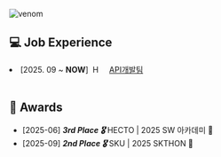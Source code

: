 ![venom](https://capsule-render.vercel.app/api?type=venom&height=200&text=Doe%20hyun&fontSize=70&color=0:8871e5,100:b678c4&stroke=b678c4)

## 💻 Job Experience

<li>
  [2025. 09 ~ <b>NOW</b>]&nbsp;
  <span style="display: inline-flex; align-items: center; gap: 8px;">
    <img src="https://velog.velcdn.com/images/h-beeen/post/7b7f8734-5bb0-4e73-bb94-a03793cc5131/image.png" 
         alt="Hectodata Logo"
         style="height: 1em; vertical-align: middle;">
    &nbsp;
  </span>
  <a href="https://www.hectocareers.co.kr/ko/peopleview-hd2">API개발팀</a>
</li>

<br>

## 🏅 Awards


- [2025-06] ***3rd Place 🎖️*** HECTO | 2025 SW 아카데미 🎈
- [2025-09] ***2nd Place 🎖️*** SKU | 2025 SKTHON 🧩
